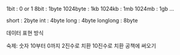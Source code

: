 1bit : 0 or 1
8bit : 1byte
1024byte : 1kb
1024kb : 1mb
1024mb : 1gb
...

short : 2byte
int : 4byte
long : 4byte
longlong : 8byte

데이터 표현 방식

숙제:
숫자 10부터 0까지 2진수로 치환 10진수로 치환 공책에 써오기
